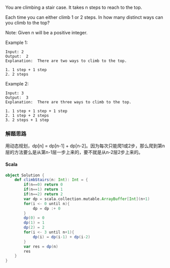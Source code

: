 You are climbing a stair case. It takes n steps to reach to the top.

Each time you can either climb 1 or 2 steps. In how many distinct ways can you climb to the top?

Note: Given n will be a positive integer.


Example 1:
```
Input: 2
Output:  2
Explanation:  There are two ways to climb to the top.

1. 1 step + 1 step
2. 2 steps
```
Example 2:
```
Input: 3
Output:  3
Explanation:  There are three ways to climb to the top.

1. 1 step + 1 step + 1 step
2. 1 step + 2 steps
3. 2 steps + 1 step
```

### 解题思路
用动态规划，dp[n] = dp[n-1] + dp[n-2]。因为每次只能爬1或2步，那么爬到第n层的方法要么是从第n-1层一步上来的，要不就是从n-2层2步上来的。
#### Scala
```scala
object Solution {
    def climbStairs(n: Int): Int = {
        if(n==0) return 0
        if(n==1) return 1
        if(n==2) return 2
        var dp = scala.collection.mutable.ArrayBuffer[Int](n+1)
        for(i <- 0 until n){
            dp = dp :+ 0
        }
        dp(0) = 0
        dp(1) = 1
        dp(2) = 2
        for(i <- 3 until n+1){
            dp(i) = dp(i-1) + dp(i-2)
        }
        var res = dp(n)
        res
    }
}
```